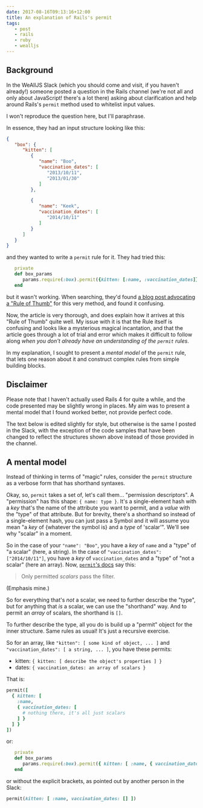 ```yaml
---
date: 2017-08-16T09:13:16+12:00
title: An explanation of Rails's permit
tags:
   - post
   - rails
   - ruby
   - wealljs
---
```


## Background

In the WeAllJS Slack (which you should come and visit, if you haven't already!)
someone posted a question in the Rails channel (we're not all and only about
JavaScript! there's a lot there) asking about clarification and help around
Rails's `permit` method used to whitelist input values.

I won't reproduce the question here, but I'll paraphrase.

In essence, they had an input structure looking like this:

```json
{
   "box": {
      "kitten": [
         {
            "name": "Boo",
            "vaccination_dates": [
               "2013/10/11",
               "2013/01/30"
            ]
         },

         {
            "name": "Keek",
            "vaccination_dates": [
               "2014/10/11"
            ]
         }
      ]
   }
}
```

and they wanted to write a `permit` rule for it. They had tried this:

```ruby
   private
   def box_params
      params.require(:box).permit({kitten: [:name, :vaccination_dates]})
   end
```

but it wasn't working. When searching, they'd found [a blog post advocating a
"Rule of Thumb"][pat] for this very method, and found it confusing.

Now, the article is very thorough, and does explain how it arrives at this "Rule
of Thumb" quite well. My issue with it is that the Rule itself is confusing and
looks like a mysterious magical incantation, and that the article goes through a
lot of trial and error which makes it difficult to follow along _when you don't
already have an understanding of the `permit` rules_.

In my explanation, I sought to present a _mental model_ of the `permit` rule,
that lets one reason about it and construct complex rules from simple building
blocks.

## Disclaimer

Please note that I haven't actually used Rails 4 for quite a while, and the code
presented may be slightly wrong in places. My aim was to present a mental model
that I found worked better, not provide perfect code.

The text below is edited slightly for style, but otherwise is the same I posted
in the Slack, with the exception of the code samples that have been changed to
reflect the structures shown above instead of those provided in the channel.

## A mental model

Instead of thinking in terms of "magic" rules, consider the `permit` structure
as a verbose form that has shorthand syntaxes.

Okay, so, `permit` takes a set of, let's call them... "permission descriptors".
A "permission" has this shape: `{ name: type }`. It's a single-element hash with
a _key_ that's the name of the attribute you want to permit, and a _value_ with
the "type" of that attribute. But for brevity, there's a shorthand so instead of
a single-element hash, you can just pass a Symbol and it will assume you mean "a
_key_ of {whatever the symbol is} and a _type_ of 'scalar'". We'll see why
"scalar" in a moment.

So in the case of your `"name": "Boo"`, you have a _key_ of `name` and a
"type" of "a scalar" (here, a string). In the case of `"vaccination_dates":
["2014/10/11"]`, you have a _key_ of `vaccination_dates` and a "type" of "not a
scalar" (here an array). Now, [`permit`'s docs][docs] say this:

> Only permitted *scalars* pass the filter.

(Emphasis mine.)

So for everything that's _not_ a scalar, we need to further describe the "type",
but for anything that _is_ a scalar, we can use the "shorthand" way. And to
permit an _array_ of scalars, the shorthand is `[]`.

To further describe the type, all you do is build up a "permit" object for the
inner structure. Same rules as usual! It's just a recursive exercise.

So for an array, like `"kitten": [ some kind of object, ... ]` and
`"vaccination_dates": [ a string, ... ]`, you have these permits:

 - kitten: `{ kitten: [ describe the object's properties ] }`
 - dates: `{ vaccination_dates: an array of scalars }`

That is:

```ruby
permit([
  { kitten: [
    :name,
    { vaccination_dates: [
      # nothing there, it's all just scalars
    ] }
  ] }
])
```

or:

```ruby
   private
   def box_params
      params.require(:box).permit({ kitten: [ :name, { vaccination_dates: [] } ] })
   end
```

or without the explicit brackets, as pointed out by another person in the Slack:

```ruby
permit(kitten: [ :name, vaccination_dates: [] ])
```

[pat]: http://patshaughnessy.net/2014/6/16/a-rule-of-thumb-for-strong-parameters
[docs]: http://api.rubyonrails.org/classes[MaQ4[MaQ4[MaQ4/ActionController/Parameters.html#method-i-permit
